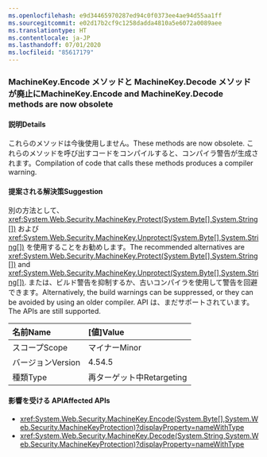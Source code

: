 ```yaml
---
ms.openlocfilehash: e9d34465970287ed94c0f0373ee4ae94d55aa1ff
ms.sourcegitcommit: e02d17b2cf9c1258dadda4810a5e6072a0089aee
ms.translationtype: HT
ms.contentlocale: ja-JP
ms.lasthandoff: 07/01/2020
ms.locfileid: "85617179"
---
```

### <a name="machinekeyencode-and-machinekeydecode-methods-are-now-obsolete"></a><span data-ttu-id="ddd02-101">MachineKey.Encode メソッドと MachineKey.Decode メソッドが廃止に</span><span class="sxs-lookup"><span data-stu-id="ddd02-101">MachineKey.Encode and MachineKey.Decode methods are now obsolete</span></span>

#### <a name="details"></a><span data-ttu-id="ddd02-102">説明</span><span class="sxs-lookup"><span data-stu-id="ddd02-102">Details</span></span>

<span data-ttu-id="ddd02-103">これらのメソッドは今後使用しません。</span><span class="sxs-lookup"><span data-stu-id="ddd02-103">These methods are now obsolete.</span></span> <span data-ttu-id="ddd02-104">これらのメソッドを呼び出すコードをコンパイルすると、コンパイラ警告が生成されます。</span><span class="sxs-lookup"><span data-stu-id="ddd02-104">Compilation of code that calls these methods produces a compiler warning.</span></span>

#### <a name="suggestion"></a><span data-ttu-id="ddd02-105">提案される解決策</span><span class="sxs-lookup"><span data-stu-id="ddd02-105">Suggestion</span></span>

<span data-ttu-id="ddd02-106">別の方法として、<xref:System.Web.Security.MachineKey.Protect(System.Byte[],System.String[])> および <xref:System.Web.Security.MachineKey.Unprotect(System.Byte[],System.String[])> を使用することをお勧めします。</span><span class="sxs-lookup"><span data-stu-id="ddd02-106">The recommended alternatives are <xref:System.Web.Security.MachineKey.Protect(System.Byte[],System.String[])> and <xref:System.Web.Security.MachineKey.Unprotect(System.Byte[],System.String[])>.</span></span> <span data-ttu-id="ddd02-107">または、ビルド警告を抑制するか、古いコンパイラを使用して警告を回避できます。</span><span class="sxs-lookup"><span data-stu-id="ddd02-107">Alternatively, the build warnings can be suppressed, or they can be avoided by using an older compiler.</span></span> <span data-ttu-id="ddd02-108">API は、まだサポートされています。</span><span class="sxs-lookup"><span data-stu-id="ddd02-108">The APIs are still supported.</span></span>

| <span data-ttu-id="ddd02-109">名前</span><span class="sxs-lookup"><span data-stu-id="ddd02-109">Name</span></span>    | <span data-ttu-id="ddd02-110">[値]</span><span class="sxs-lookup"><span data-stu-id="ddd02-110">Value</span></span>       |
|:--------|:------------|
| <span data-ttu-id="ddd02-111">スコープ</span><span class="sxs-lookup"><span data-stu-id="ddd02-111">Scope</span></span>   | <span data-ttu-id="ddd02-112">マイナー</span><span class="sxs-lookup"><span data-stu-id="ddd02-112">Minor</span></span>       |
| <span data-ttu-id="ddd02-113">バージョン</span><span class="sxs-lookup"><span data-stu-id="ddd02-113">Version</span></span> | <span data-ttu-id="ddd02-114">4.5</span><span class="sxs-lookup"><span data-stu-id="ddd02-114">4.5</span></span>         |
| <span data-ttu-id="ddd02-115">種類</span><span class="sxs-lookup"><span data-stu-id="ddd02-115">Type</span></span>    | <span data-ttu-id="ddd02-116">再ターゲット中</span><span class="sxs-lookup"><span data-stu-id="ddd02-116">Retargeting</span></span> |

#### <a name="affected-apis"></a><span data-ttu-id="ddd02-117">影響を受ける API</span><span class="sxs-lookup"><span data-stu-id="ddd02-117">Affected APIs</span></span>

- <xref:System.Web.Security.MachineKey.Encode(System.Byte[],System.Web.Security.MachineKeyProtection)?displayProperty=nameWithType>
- <xref:System.Web.Security.MachineKey.Decode(System.String,System.Web.Security.MachineKeyProtection)?displayProperty=nameWithType>
